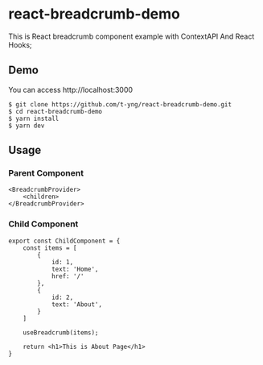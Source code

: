 # react-breadcrumb-demo

This is React breadcrumb component example with ContextAPI And React Hooks;

## Demo

You can access http://localhost:3000

```
$ git clone https://github.com/t-yng/react-breadcrumb-demo.git
$ cd react-breadcrumb-demo
$ yarn install
$ yarn dev
```

## Usage

### Parent Component

```
<BreadcrumbProvider>
    <children>
</BreadcrumbProvider>
```

### Child Component

```
export const ChildComponent = {
    const items = [
        {
            id: 1,
            text: 'Home',
            href: '/'
        },
        {
            id: 2,
            text: 'About',
        }
    ]

    useBreadcrumb(items);

    return <h1>This is About Page</h1>
}
```